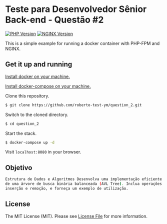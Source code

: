 # Teste para Desenvolvedor Sênior Back-end - Questão #2

[![PHP Version][ico-php-version]](https://hub.docker.com/_/php)
[![NGINX Version][ico-nginx-version]](https://hub.docker.com/_/nginx)

This is a simple example for running a docker container with PHP-FPM and NGINX.

## Get it up and running

[Install docker on your machine.][install-docker]

[Install docker-compose on your machine.][install-docker-compose]

Clone this repository.

``` bash
$ git clone https://github.com/roberto-test-ym/question_2.git
```

Switch to the cloned directory.

``` bash
$ cd question_2
```

Start the stack.

``` bash
$ docker-compose up -d 
```


Visit `localhost:8080` in your browser.

## Objetivo

``` bash
Estrutura de Dados e Algoritmos Desenvolva uma implementação eficiente em PHP
de uma árvore de busca binária balanceada (AVL Tree). Inclua operações de
inserção e remoção, e forneça um exemplo de utilização.
```

## License

The MIT License (MIT). Please see [License File](LICENSE.md) for more information.

[ico-license]: https://img.shields.io/badge/license-MIT-brightgreen.svg?style=flat-square
[ico-php-version]: https://img.shields.io/badge/PHP-7.4--fpm-blue?style=flat-square
[ico-nginx-version]: https://img.shields.io/badge/NGINX-1.17-green?style=flat-square
[install-docker]: https://docs.docker.com/engine/installation
[install-docker-compose]: https://docs.docker.com/compose/install
